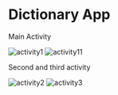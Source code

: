 # Dictionary App
Main Activity

![activity1](https://user-images.githubusercontent.com/74197264/159431151-4bb570e6-2195-4a44-92a0-ad23e213f30d.png) ![activity11](https://user-images.githubusercontent.com/74197264/159431299-a1d45bd4-6741-4932-80a3-4d9440368533.png)

Second and third activity


![activity2](https://user-images.githubusercontent.com/74197264/159431438-a2800b2a-c519-4213-bd65-51e452ccb75b.png) ![activity3](https://user-images.githubusercontent.com/74197264/159431454-3f388b85-54d4-4bd8-be74-7f435944e9ce.png)

